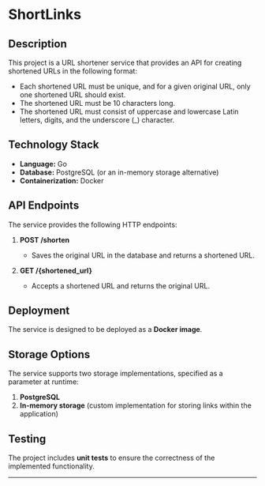 # ShortLinks

## Description

This project is a URL shortener service that provides an API for creating shortened URLs in the following format:
- Each shortened URL must be unique, and for a given original URL, only one shortened URL should exist.
- The shortened URL must be 10 characters long.
- The shortened URL must consist of uppercase and lowercase Latin letters, digits, and the underscore (_) character.

## Technology Stack

- **Language:** Go
- **Database:** PostgreSQL (or an in-memory storage alternative)
- **Containerization:** Docker

## API Endpoints

The service provides the following HTTP endpoints:

1. **POST /shorten**
   - Saves the original URL in the database and returns a shortened URL.
   
2. **GET /{shortened_url}**
   - Accepts a shortened URL and returns the original URL.

## Deployment

The service is designed to be deployed as a **Docker image**.

## Storage Options

The service supports two storage implementations, specified as a parameter at runtime:
1. **PostgreSQL**
2. **In-memory storage** (custom implementation for storing links within the application)

## Testing

The project includes **unit tests** to ensure the correctness of the implemented functionality.

---

